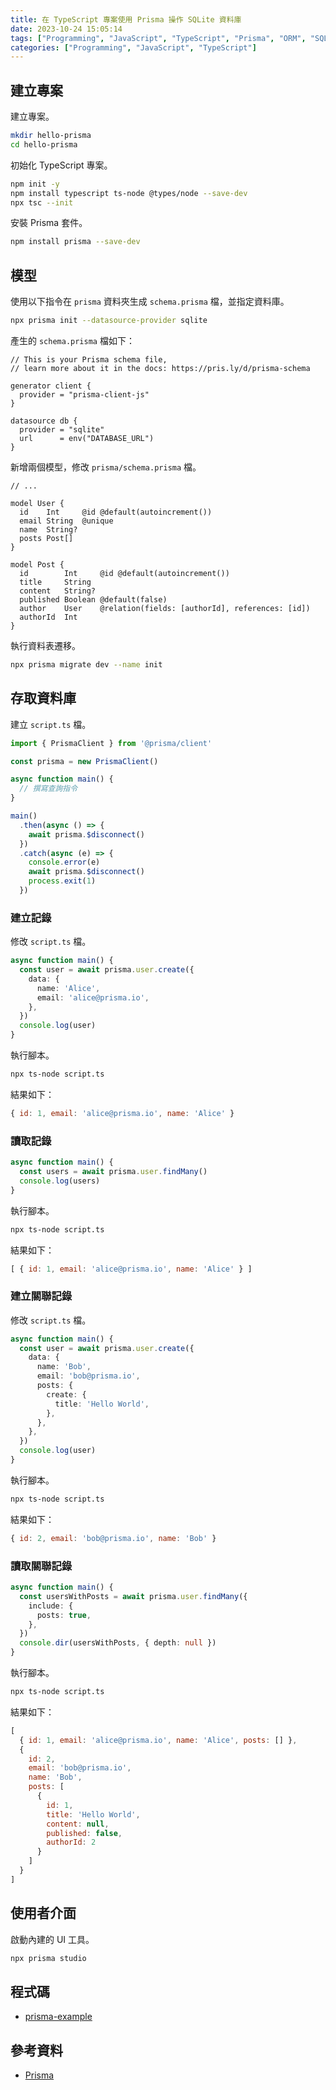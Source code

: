 ```yaml
---
title: 在 TypeScript 專案使用 Prisma 操作 SQLite 資料庫
date: 2023-10-24 15:05:14
tags: ["Programming", "JavaScript", "TypeScript", "Prisma", "ORM", "SQLite"]
categories: ["Programming", "JavaScript", "TypeScript"]
---
```


## 建立專案

建立專案。

```bash
mkdir hello-prisma 
cd hello-prisma
```

初始化 TypeScript 專案。

```bash
npm init -y
npm install typescript ts-node @types/node --save-dev
npx tsc --init 
```

安裝 Prisma 套件。

```bash
npm install prisma --save-dev
```

## 模型

使用以下指令在 `prisma` 資料夾生成 `schema.prisma` 檔，並指定資料庫。

```bash
npx prisma init --datasource-provider sqlite 
```

產生的 `schema.prisma` 檔如下：

```prisma
// This is your Prisma schema file,
// learn more about it in the docs: https://pris.ly/d/prisma-schema

generator client {
  provider = "prisma-client-js"
}

datasource db {
  provider = "sqlite"
  url      = env("DATABASE_URL")
}
```

新增兩個模型，修改 `prisma/schema.prisma` 檔。

```prisma
// ...

model User {
  id    Int     @id @default(autoincrement())
  email String  @unique
  name  String?
  posts Post[]
}

model Post {
  id        Int     @id @default(autoincrement())
  title     String
  content   String?
  published Boolean @default(false)
  author    User    @relation(fields: [authorId], references: [id])
  authorId  Int
}
```

執行資料表遷移。

```bash
npx prisma migrate dev --name init
```

## 存取資料庫

建立 `script.ts` 檔。

```ts
import { PrismaClient } from '@prisma/client'

const prisma = new PrismaClient()

async function main() {
  // 撰寫查詢指令
}

main()
  .then(async () => {
    await prisma.$disconnect()
  })
  .catch(async (e) => {
    console.error(e)
    await prisma.$disconnect()
    process.exit(1)
  })
```

### 建立記錄

修改 `script.ts` 檔。

```ts
async function main() {
  const user = await prisma.user.create({
    data: {
      name: 'Alice',
      email: 'alice@prisma.io',
    },
  })
  console.log(user)
}
```

執行腳本。

```bash
npx ts-node script.ts
```

結果如下：

```js
{ id: 1, email: 'alice@prisma.io', name: 'Alice' }
```

### 讀取記錄

```ts
async function main() {
  const users = await prisma.user.findMany()
  console.log(users)
}
```

執行腳本。

```bash
npx ts-node script.ts
```

結果如下：

```js
[ { id: 1, email: 'alice@prisma.io', name: 'Alice' } ]
```

### 建立關聯記錄

修改 `script.ts` 檔。

```ts
async function main() {
  const user = await prisma.user.create({
    data: {
      name: 'Bob',
      email: 'bob@prisma.io',
      posts: {
        create: {
          title: 'Hello World',
        },
      },
    },
  })
  console.log(user)
}
```

執行腳本。

```bash
npx ts-node script.ts
```

結果如下：

```js
{ id: 2, email: 'bob@prisma.io', name: 'Bob' }
```

### 讀取關聯記錄

```ts
async function main() {
  const usersWithPosts = await prisma.user.findMany({
    include: {
      posts: true,
    },
  })
  console.dir(usersWithPosts, { depth: null })
}
```

執行腳本。

```bash
npx ts-node script.ts
```

結果如下：

```js
[
  { id: 1, email: 'alice@prisma.io', name: 'Alice', posts: [] },
  {
    id: 2,
    email: 'bob@prisma.io',
    name: 'Bob',
    posts: [
      {
        id: 1,
        title: 'Hello World',
        content: null,
        published: false,
        authorId: 2
      }
    ]
  }
]
```

## 使用者介面

啟動內建的 UI 工具。

```bash
npx prisma studio
```

## 程式碼

- [prisma-example](https://github.com/memochou1993/prisma-example)

## 參考資料

- [Prisma](https://www.prisma.io/docs)
